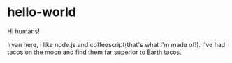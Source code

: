 # hello-world

Hi humans!

Irvan here, i like node.js and coffeescript(that's what I'm made of!).
I've had tacos on the moon and find them far superior to Earth tacos.
